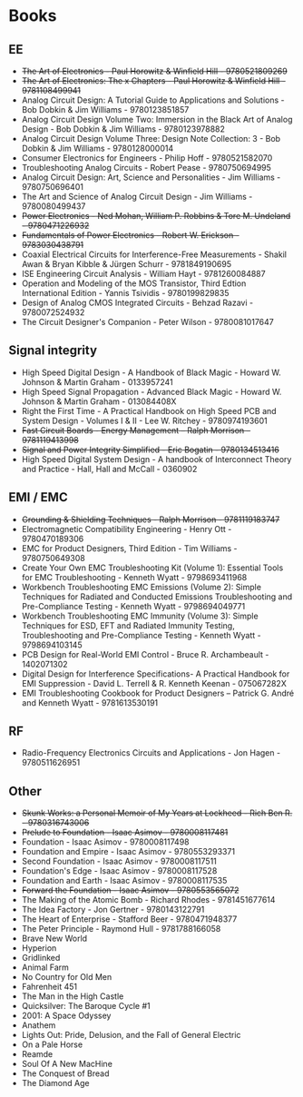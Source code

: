 # Books

## EE

- ~~The Art of Electronics - Paul Horowitz & Winfield Hill - 9780521809269~~
- ~~The Art of Electronics: The x Chapters - Paul Horowitz & Winfield Hill - 9781108499941~~
- Analog Circuit Design: A Tutorial Guide to Applications and Solutions - Bob Dobkin & Jim Williams - 9780123851857
- Analog Circuit Design Volume Two: Immersion in the Black Art of Analog Design - Bob Dobkin & Jim Williams - 9780123978882
- Analog Circuit Design Volume Three: Design Note Collection: 3 - Bob Dobkin & Jim Williams - 9780128000014
- Consumer Electronics for Engineers - Philip Hoff - 9780521582070
- Troubleshooting Analog Circuits - Robert Pease - 9780750694995
- Analog Circuit Design: Art, Science and Personalities - Jim Williams - 9780750696401
- The Art and Science of Analog Circuit Design - Jim Williams - 9780080499437
- ~~Power Electronics -  Ned Mohan, William P. Robbins & Tore M. Undeland - 9780471226932~~
- ~~Fundamentals of Power Electronics -  Robert W. Erickson - 9783030438791~~
- Coaxial Electrical Circuits for Interference-Free Measurements - Shakil Awan & Bryan Kibble & Jürgen Schurr - 9781849190695
- ISE Engineering Circuit Analysis - William Hayt - 9781260084887
- Operation and Modeling of the MOS Transistor, Third Edtion International Edition - Yannis Tsividis - 9780199829835
- Design of Analog CMOS Integrated Circuits - Behzad Razavi - 9780072524932
- The Circuit Designer's Companion - Peter Wilson - 9780081017647

## Signal integrity

- High Speed Digital Design - A Handbook of Black Magic - Howard W. Johnson & Martin Graham - 0133957241
- High Speed Signal Propagation - Advanced Black Magic - Howard W. Johnson & Martin Graham - 013084408X
- Right the First Time - A Practical Handbook on High Speed PCB and System Design - Volumes I & II - Lee W. Ritchey - 9780974193601
- ~~Fast Circuit Boards - Energy Management – Ralph Morrison – 9781119413998~~
- ~~Signal and Power Integrity Simplified - Eric Bogatin - 9780134513416~~
- High Speed Digital System Design - A handbook of Interconnect Theory and Practice - Hall, Hall and McCall - 0360902

## EMI / EMC

- ~~Grounding & Shielding Techniques - Ralph Morrison - 9781119183747~~
- Electromagnetic Compatibility Engineering - Henry Ott - 9780470189306
- EMC for Product Designers, Third Edition - Tim Williams - 9780750649308
- Create Your Own EMC Troubleshooting Kit (Volume 1): Essential Tools for EMC Troubleshooting - Kenneth Wyatt - 9798693411968
- Workbench Troubleshooting EMC Emissions (Volume 2): Simple Techniques for Radiated and Conducted Emissions Troubleshooting and Pre-Compliance Testing - Kenneth Wyatt - 9798694049771
- Workbench Troubleshooting EMC Immunity (Volume 3): Simple Techniques for ESD, EFT and Radiated Immunity Testing, Troubleshooting and Pre-Compliance Testing - Kenneth Wyatt - 9798694103145
- PCB Design for Real-World EMI Control - Bruce R. Archambeault - 1402071302
- Digital Design for Interference Specifications- A Practical Handbook for EMI Suppression - David L. Terrell & R. Kenneth Keenan - 075067282X
- EMI Troubleshooting Cookbook for Product Designers – Patrick G. André and Kenneth Wyatt - 9781613530191

## RF

- Radio-Frequency Electronics Circuits and Applications - Jon Hagen - 9780511626951

## Other

- ~~Skunk Works: a Personal Memoir of My Years at Lockheed - Rich Ben R. - 9780316743006~~
- ~~Prelude to Foundation - Isaac Asimov - 9780008117481~~
- Foundation - Isaac Asimov - 9780008117498
- Foundation and Empire - Isaac Asimov - 9780553293371
- Second Foundation - Isaac Asimov - 9780008117511
- Foundation's Edge - Isaac Asimov - 9780008117528
- Foundation and Earth - Isaac Asimov - 9780008117535
- ~~Forward the Foundation - Isaac Asimov - 9780553565072~~
- The Making of the Atomic Bomb - Richard Rhodes - 9781451677614
- The Idea Factory - Jon Gertner - 9780143122791
- The Heart of Enterprise - Stafford Beer - 9780471948377
- The Peter Principle - Raymond Hull - 9781788166058
- Brave New World
- Hyperion
- Gridlinked
- Animal Farm
- No Country for Old Men
- Fahrenheit 451
- The Man in the High Castle
- Quicksilver: The Baroque Cycle #1
- 2001: A Space Odyssey
- Anathem
- Lights Out: Pride, Delusion, and the Fall of General Electric
- On a Pale Horse
- Reamde
- Soul Of A New MacHine
- The Conquest of Bread
- The Diamond Age
